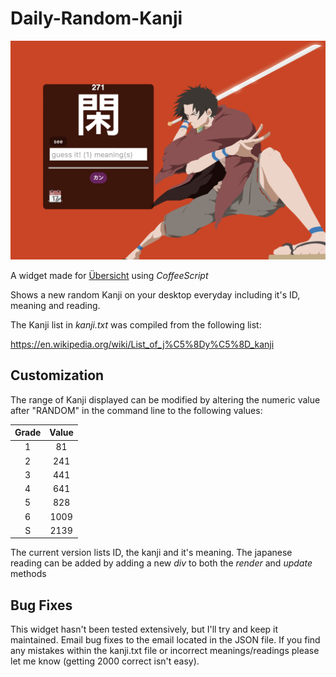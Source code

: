 # Daily-Random-Kanji

<center>
  <img src="https://github.com/cbeardsmore/Daily-Random-Kanji/blob/master/screenshot.png?raw=true" alt="Screenshot">
</center>

A widget made for [Übersicht](http://tracesof.net/uebersicht/) using _CoffeeScript_  

Shows a new random Kanji on your desktop everyday including it's ID, meaning and reading.

The Kanji list in *kanji.txt* was compiled from the following list:

<https://en.wikipedia.org/wiki/List_of_j%C5%8Dy%C5%8D_kanji>

## Customization

The range of Kanji displayed can be modified by altering the numeric value after "RANDOM" in the command line to the following values:

<center>

| Grade | Value  |
|:-:|:-:|
| 1 | 81 |
| 2 | 241 |
| 3 | 441 |
| 4 | 641 |
| 5 | 828 |
| 6 | 1009 |
| S | 2139 |

</center>

The current version lists ID, the kanji and it's meaning. The japanese reading can be added by adding a new *div* to both the *render* and *update* methods


## Bug Fixes

This widget hasn't been tested extensively, but I'll try and keep it maintained. Email bug fixes to the email located in the JSON file. If you find any mistakes within the kanji.txt file or incorrect meanings/readings please let me know (getting 2000 correct isn't easy).

